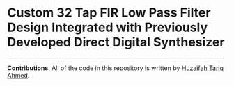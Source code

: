 # Custom 32 Tap FIR Low Pass Filter Design Integrated with Previously Developed Direct Digital Synthesizer






--- 

**Contributions**: All of the code in this repository is written by [Huzaifah Tariq Ahmed](https://github.com/huzaifahtariqahmed). 
